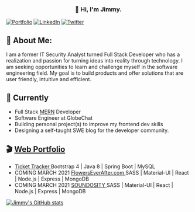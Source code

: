 <h3 align="center">👋 Hi, I'm Jimmy.</h3>

<p align="center">
  
[![Portfolio](https://img.shields.io/badge/-gmail-%23D14836?style=for-the-badge&logo=Gmail&logoColor=white)](https://devjimmylam.github.io/)
[![LinkedIn](https://img.shields.io/badge/LinkedIn-0077B5?style=for-the-badge&logo=linkedin&logoColor=white)](https://www.linkedin.com/in/devjimmylam)
[![Twitter](https://img.shields.io/badge/Twitter-1DA1F2?style=for-the-badge&logo=twitter&logoColor=white)](https://twitter.com/devjimmylam)

</p>


## :information_desk_person: About Me:
I am a former IT Security Analyst turned Full Stack Developer who has a realization and passion for turning ideas into reality through technology.
I am seeking opportunities to learn and challenge myself in the software engineering field. My goal is to build products and offer solutions that are user friendly, intuitive and efficient.


## 🚧 Currently
* Full Stack [MERN](https://www.mongodb.com/mern-stack) Developer
* Software Engineer at GlobeChat
* Building personal project(s) to improve my frontend dev skills
* Designing a self-taught SWE blog for the developer community.


## 🎬 [Web Portfolio](https://devjimmylam.github.io/)
- <a href="http://54.193.216.155/welcome"> Ticket Tracker </a> Bootstrap 4 | Java 8 | Spring Boot | MySQL 
- COMING MARCH 2021 <a href="#"> FlowersEverAfter.com </a> SASS | Material-UI | React | Node.js | Express | MongoDB 
- COMING MARCH 2021 <a href="#"> SOUNDOSITY </a> SASS | Material-UI | React | Node.js | Express | MongoDB 

[![Jimmy's GitHub stats](https://github-readme-stats.vercel.app/api?username=devJimmyLam&show_icons=true&theme=radical)](https://github.com/devjimmylam/github-readme-stats)
<!--
**devJimmyLam/devJimmyLam** is a ✨ _special_ ✨ repository because its `README.md` (this file) appears on your GitHub profile.



